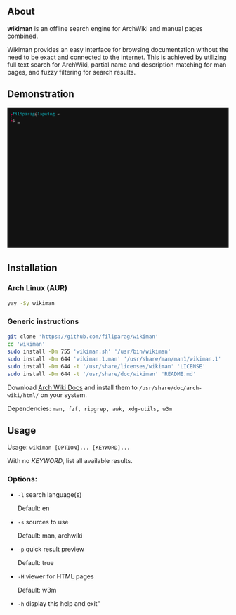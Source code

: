 ## About
**wikiman** is an offline search engine for ArchWiki and manual pages combined.

Wikiman provides an easy interface for browsing documentation without the need to be exact and connected to the internet.
This is achieved by utilizing full text search for ArchWiki, partial name and description matching for man pages,
and fuzzy filtering for search results.

## Demonstration

![Demo](demo.gif)

## Installation

### Arch Linux (AUR)
```bash
yay -Sy wikiman
```

### Generic instructions
```bash
git clone 'https://github.com/filiparag/wikiman'
cd 'wikiman'
sudo install -Dm 755 'wikiman.sh' '/usr/bin/wikiman'
sudo install -Dm 644 'wikiman.1.man' '/usr/share/man/man1/wikiman.1'
sudo install -Dm 644 -t '/usr/share/licenses/wikiman' 'LICENSE'
sudo install -Dm 644 -t '/usr/share/doc/wikiman' 'README.md'
```
Download [Arch Wiki Docs](https://github.com/lahwaacz/arch-wiki-docs) and install
them to `/usr/share/doc/arch-wiki/html/` on your system.

Dependencies: `man, fzf, ripgrep, awk, xdg-utils, w3m`

## Usage

Usage: `wikiman [OPTION]... [KEYWORD]...`

With no *KEYWORD*, list all available results.

### Options:

- `-l` search language(s)

    Default: en

- `-s` sources to use
 
    Default: man, archwiki

- `-p` quick result preview
 
    Default: true

- `-H` viewer for HTML pages

    Default: w3m

- `-h`  display this help and exit"